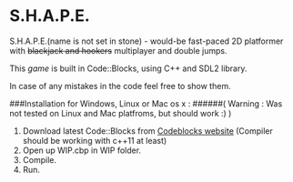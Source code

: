 S.H.A.P.E.
=======
S.H.A.P.E.(name is not set in stone) - would-be fast-paced 2D platformer with ~~blackjack and hookers~~ multiplayer and double jumps.

This *game* is built in Code::Blocks, using C++ and SDL2 library.

In case of any mistakes in the code feel free to show them.

###Installation for Windows, Linux or Mac os x :
######( Warning : Was not tested on Linux and Mac platfroms, but should work :) )

1. Download latest Code::Blocks from [Codeblocks website](http://www.codeblocks.org/downloads) (Compiler should be working with c++11 at least)
2. Open up WIP.cbp in WIP folder.
3. Compile.
4. Run.